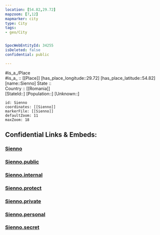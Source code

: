 ```yaml
---
location: [54.82,29.72] 
mapzoom: [7,12] 
mapmarker: city 
type: City
tags:
- geo/City


SpocWebEntityId: 34255
isDeleted: false
confidential: public

---
```

#is_a_/Place  
#is_a_ :: [[Place]] 
[has_place_longitude::29.72] 
[has_place_latitude::54.82] 
[name::Sienno] 
State ::  
Country :: [[Romania]]  
[StateId::] 
[Population::] 
[Unknown::] 


```leaflet
id: Sienno
coordinates: [[Sienno]] 
markerFile: [[Sienno]] 
defaultZoom: 11 
maxZoom: 18
```


## Confidential Links & Embeds: 

### [Sienno](/_Standards/Earth/Continent/Europe/Europe~East/Belarus/Oblasts~Belarus/Vitebsk/City/Sienno.md) 

### [Sienno.public](/_public/Earth/Continent/Europe/Europe~East/Belarus/Oblasts~Belarus/Vitebsk/City/Sienno.public.md) 

### [Sienno.internal](/_internal/Earth/Continent/Europe/Europe~East/Belarus/Oblasts~Belarus/Vitebsk/City/Sienno.internal.md) 

### [Sienno.protect](/_protect/Earth/Continent/Europe/Europe~East/Belarus/Oblasts~Belarus/Vitebsk/City/Sienno.protect.md) 

### [Sienno.private](/_private/Earth/Continent/Europe/Europe~East/Belarus/Oblasts~Belarus/Vitebsk/City/Sienno.private.md) 

### [Sienno.personal](/_personal/Earth/Continent/Europe/Europe~East/Belarus/Oblasts~Belarus/Vitebsk/City/Sienno.personal.md) 

### [Sienno.secret](/_secret/Earth/Continent/Europe/Europe~East/Belarus/Oblasts~Belarus/Vitebsk/City/Sienno.secret.md)

